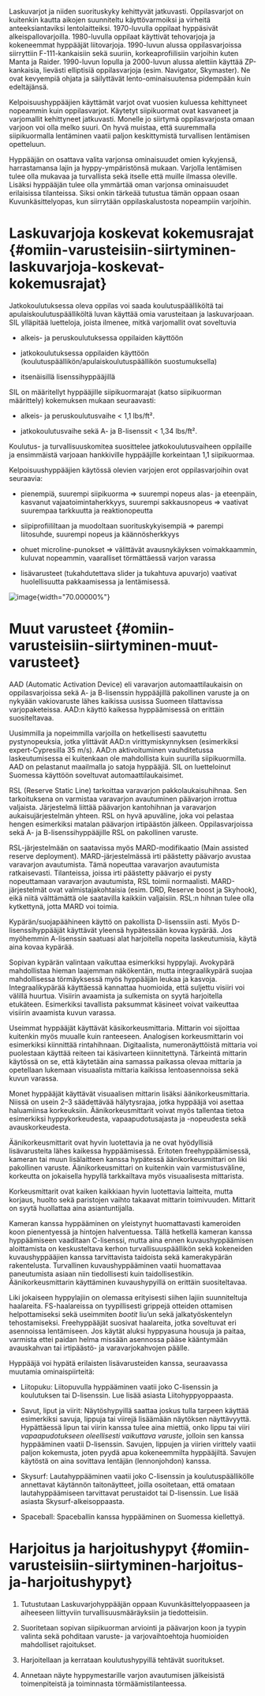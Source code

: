 Laskuvarjot ja niiden suorituskyky kehittyvät jatkuvasti. Oppilasvarjot
on kuitenkin kautta aikojen suunniteltu käyttövarmoiksi ja virheitä
anteeksiantaviksi lentolaitteiksi. 1970-luvulla oppilaat hyppäsivät
alkeispallovarjoilla. 1980-luvulla oppilaat käyttivät tehovarjoja ja
kokeneemmat hyppääjät liitovarjoja. 1990-luvun alussa oppilasvarjoissa
siirryttiin F-111-kankaisiin sekä suuriin, korkeaprofiilisiin varjoihin
kuten Manta ja Raider. 1990-luvun lopulla ja 2000-luvun alussa alettiin
käyttää ZP-kankaisia, lievästi elliptisiä oppilasvarjoja (esim.
Navigator, Skymaster). Ne ovat kevyempiä ohjata ja säilyttävät
lento-ominaisuutensa pidempään kuin edeltäjänsä.

Kelpoisuushyppääjien käyttämät varjot ovat vuosien kuluessa kehittyneet
nopeammin kuin oppilasvarjot. Käytetyt siipikuormat ovat kasvaneet ja
varjomallit kehittyneet jatkuvasti. Monelle jo siirtymä oppilasvarjosta
omaan varjoon voi olla melko suuri. On hyvä muistaa, että suuremmalla
siipikuormalla lentäminen vaatii paljon keskittymistä turvallisen
lentämisen opetteluun.

Hyppääjän on osattava valita varjonsa ominaisuudet omien kykyjensä,
harrastamansa lajin ja hyppy-ympäristönsä mukaan. Varjolla lentämisen
tulee olla mukavaa ja turvallista sekä itselle että muille ilmassa
oleville. Lisäksi hyppääjän tulee olla ymmärtää oman varjonsa
ominaisuudet erilaisissa tilanteissa. Siksi onkin tärkeää tutustua tämän
oppaan osaan Kuvunkäsittelyopas, kun siirrytään oppilaskalustosta
nopeampiin varjoihin.

 Laskuvarjoja koskevat kokemusrajat  {#omiin-varusteisiin-siirtyminen-laskuvarjoja-koskevat-kokemusrajat}
====================================

Jatkokoulutuksessa oleva oppilas voi saada koulutuspäälliköltä tai
apulaiskoulutuspäälliköltä luvan käyttää omia varusteitaan ja
laskuvarjoaan. SIL ylläpitää luetteloja, joista ilmenee, mitkä
varjomallit ovat soveltuvia

-   alkeis- ja peruskoulutuksessa oppilaiden käyttöön

-   jatkokoulutuksessa oppilaiden käyttöön
    (koulutuspäällikön/apulaiskoulutuspäällikön suostumuksella)

-   itsenäisillä lisenssihyppääjillä

SIL on määritellyt hyppääjille siipikuormarajat (katso siipikuorman
määrittely) kokemuksen mukaan seuraavasti:

-   alkeis- ja peruskoulutusvaihe &lt; 1,1 lbs/ft².

-   jatkokoulutusvaihe sekä A- ja B-lisenssit &lt; 1,34 lbs/ft².

Koulutus- ja turvallisuuskomitea suosittelee jatkokoulutusvaiheen
oppilaille ja ensimmäistä varjoaan hankkiville hyppääjille korkeintaan
1,1 siipikuormaa.

Kelpoisuushyppääjien käytössä olevien varjojen erot oppilasvarjoihin
ovat seuraavia:

-   pienempiä, suurempi siipikuorma ⇒ suurempi nopeus alas- ja
    eteenpäin, kasvanut vajaatoimintaherkkyys, suurempi sakkausnopeus ⇒
    vaativat suurempaa tarkkuutta ja reaktionopeutta

-   siipiprofiililtaan ja muodoltaan suorituskykyisempiä ⇒ parempi
    liitosuhde, suurempi nopeus ja käännösherkkyys

-   ohuet microline-punokset ⇒ välittävät avausnykäyksen voimakkaammin,
    kuluvat nopeammin, vaaralliset törmättäessä varjon varassa

-   lisävarusteet (tukahdutettava slider ja tukahtuva apuvarjo) vaativat
    huolellisuutta pakkaamisessa ja lentämisessä.

![image](/kuvat/MARD.jpg){width="70.00000%"}

 Muut varusteet  {#omiin-varusteisiin-siirtyminen-muut-varusteet}
================

AAD (Automatic Activation Device) eli varavarjon automaattilaukaisin on
oppilasvarjoissa sekä A- ja B-lisenssin hyppääjillä pakollinen varuste
ja on nykyään vakiovaruste lähes kaikissa uusissa Suomeen tilattavissa
varjopaketeissa. AAD:n käyttö kaikessa hyppäämisessä on erittäin
suositeltavaa.

Uusimmilla ja nopeimmilla varjoilla on hetkellisesti saavutettu
pystynopeuksia, jotka ylittävät AAD:n virittymiskynnyksen (esimerkiksi
expert-Cypresilla 35 m/s). AAD:n aktivoituminen vauhditetussa
laskeutumisessa ei kuitenkaan ole mahdollista kuin suurilla
siipikuormilla. AAD on pelastanut maailmalla jo satoja hyppääjiä. SIL on
luetteloinut Suomessa käyttöön soveltuvat automaattilaukaisimet.

RSL (Reserve Static Line) tarkoittaa varavarjon pakkolaukaisuhihnaa. Sen
tarkoituksena on varmistaa varavarjon avautuminen päävarjon irrottua
valjaista. Järjestelmä liittää päävarjon kantohihnan ja varavarjon
aukaisujärjestelmän yhteen. RSL on hyvä apuväline, joka voi pelastaa
hengen esimerkiksi matalan päävarjon irtipäästön jälkeen.
Oppilasvarjoissa sekä A- ja B-lisenssihyppääjille RSL on pakollinen
varuste.

RSL-järjestelmään on saatavissa myös MARD-modifikaatio (Main assisted
reserve deployment). MARD-järjestelmässä irti päästetty päävarjo avustaa
varavarjon avautumista. Tämä nopeuttaa varavarjon avautumista
ratkaisevasti. Tilanteissa, joissa irti päästetty päävarjo ei pysty
nopeuttamaan varavarjon avautumista, RSL toimii normaalisti.
MARD-järjestelmät ovat valmistajakohtaisia (esim. DRD, Reserve boost ja
Skyhook), eikä niitä välttämättä ole saatavilla kaikkiin valjaisiin.
RSL:n hihnan tulee olla kytkettynä, jotta MARD voi toimia.

Kypärän/suojapäähineen käyttö on pakollista D-lisenssiin asti. Myös
D-lisenssihyppääjät käyttävät yleensä hypätessään kovaa kypärää. Jos
myöhemmin A-lisenssin saatuasi alat harjoitella nopeita laskeutumisia,
käytä aina kovaa kypärää.

Sopivan kypärän valintaan vaikuttaa esimerkiksi hyppylaji. Avokypärä
mahdollistaa hieman laajemman näkökentän, mutta integraalikypärä suojaa
mahdollisessa törmäyksessä myös hyppääjän leukaa ja kasvoja.
Integraalikypärää käyttäessä kannattaa huomioida, että suljettu visiiri
voi välillä huurtua. Visiirin avaamista ja sulkemista on syytä
harjoitella etukäteen. Esimerkiksi tavallista paksummat käsineet voivat
vaikeuttaa visiirin avaamista kuvun varassa.

Useimmat hyppääjät käyttävät käsikorkeusmittaria. Mittarin voi sijoittaa
kuitenkin myös muualle kuin ranteeseen. Analogisen korkeusmittarin voi
esimerkiksi kiinnittää rintahihnaan. Digitaalista, numeronäyttöistä
mittaria voi puolestaan käyttää reiteen tai käsivarteen kiinnitettynä.
Tärkeintä mittarin käytössä on se, että käytetään aina samassa paikassa
olevaa mittaria ja opetellaan lukemaan visuaalista mittaria kaikissa
lentoasennoissa sekä kuvun varassa.

Monet hyppääjät käyttävät visuaalisen mittarin lisäksi
äänikorkeusmittaria. Niissä on usein 2–3 säädettävää hälytysrajaa, jotka
hyppääjä voi asettaa haluamiinsa korkeuksiin. Äänikorkeusmittarit voivat
myös tallentaa tietoa esimerkiksi hyppykorkeudesta, vapaapudotusajasta
ja -nopeudesta sekä avauskorkeudesta.

Äänikorkeusmittarit ovat hyvin luotettavia ja ne ovat hyödyllisiä
lisävarusteita lähes kaikessa hyppäämisessä. Eritoten freehyppäämisessä,
kameran tai muun lisälaitteen kanssa hypätessä äänikorkeusmittari on
liki pakollinen varuste. Äänikorkeusmittari on kuitenkin vain
varmistusväline, korkeutta on jokaisella hypyllä tarkkailtava myös
visuaalisesta mittarista.

Korkeusmittarit ovat kaiken kaikkiaan hyvin luotettavia laitteita, mutta
korjaus, huolto sekä paristojen vaihto takaavat mittarin toimivuuden.
Mittarit on syytä huollattaa aina asiantuntijalla.

Kameran kanssa hyppääminen on yleistynyt huomattavasti kameroiden koon
pienentyessä ja hintojen halventuessa. Tällä hetkellä kameran kanssa
hyppäämiseen vaaditaan C-lisenssi, mutta aina ennen kuvaushyppäämisen
aloittamista on keskusteltava kerhon turvallisuuspäällikön sekä
kokeneiden kuvaushyppääjien kanssa tarvittavista taidoista sekä
kamerakypärän rakentelusta. Turvallinen kuvaushyppääminen vaatii
huomattavaa paneutumista asiaan niin tiedollisesti kuin
taidollisestikin. Äänikorkeusmittarin käyttäminen kuvaushypyillä on
erittäin suositeltavaa.

Liki jokaiseen hyppylajiin on olemassa erityisesti siihen lajiin
suunniteltuja haalareita. FS-haalareissa on tyypillisesti grippejä
otteiden ottamisen helpottamiseksi sekä useimmiten *bootit* liu’un sekä
jalkatyöskentelyn tehostamiseksi. Freehyppääjät suosivat haalareita,
jotka soveltuvat eri asennoissa lentämiseen. Jos käytät aluksi
hyppyasuna housuja ja paitaa, varmista ettei paidan helma missään
asennossa pääse kääntymään avauskahvan tai irtipäästö- ja
varavarjokahvojen päälle.

Hyppääjä voi hypätä erilaisten lisävarusteiden kanssa, seuraavassa
muutamia ominaispiirteitä:

-   Liitopuku: Liitopuvulla hyppääminen vaatii joko C-lisenssin ja
    koulutuksen tai D-lisenssin. Lue lisää asiasta Liitohyppyoppaasta.

-   Savut, liput ja viirit: Näytöshypyillä saattaa joskus tulla tarpeen
    käyttää esimerkiksi savuja, lippuja tai viirejä lisäämään
    näytöksen näyttävyyttä. Hypättäessä lipun tai viirin kanssa tulee
    aina miettiä, onko lippu tai viiri *vapaapudotukseen oleellisesti
    vaikuttava varuste*, jolloin sen kanssa hyppääminen
    vaatii D-lisenssin. Savujen, lippujen ja viirien virittely vaatii
    paljon kokemusta, joten pyydä apua kokeneemmilta hyppääjiltä.
    Savujen käytöstä on aina sovittava lentäjän (lennonjohdon) kanssa.

-   Skysurf: Lautahyppääminen vaatii joko C-lisenssin ja
    koulutuspäällikölle annettavat käytännön taitonäytteet, joilla
    osoitetaan, että omataan lautahyppäämiseen tarvittavat perustaidot
    tai D-lisenssin. Lue lisää asiasta Skysurf-alkeisoppaasta.

-   Spaceball: Spaceballin kanssa hyppääminen on Suomessa kiellettyä.

 Harjoitus ja harjoitushypyt  {#omiin-varusteisiin-siirtyminen-harjoitus-ja-harjoitushypyt}
=============================

1.  Tutustutaan Laskuvarjohyppääjän oppaan Kuvunkäsittelyoppaaseen ja
    aiheeseen liittyviin turvallisuusmääräyksiin ja tiedotteisiin.

2.  Suoritetaan sopivan siipikuorman arviointi ja päävarjon koon ja
    tyypin valinta sekä pohditaan varuste- ja varjovaihtoehtoja
    huomioiden mahdolliset rajoitukset.

3.  Harjoitellaan ja kerrataan koulutushypyillä tehtävät suoritukset.

4.  Annetaan näyte hyppymestarille varjon avautumisen jälkeisistä
    toimenpiteistä ja toiminnasta törmäämistilanteessa.
